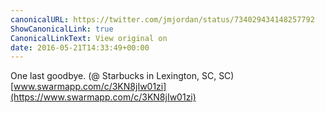 ```yaml
---
canonicalURL: https://twitter.com/jmjordan/status/734029434148257792
ShowCanonicalLink: true
CanonicalLinkText: View original on
date: 2016-05-21T14:33:49+00:00
---
```

One last goodbye. (@ Starbucks in Lexington, SC, SC) [www.swarmapp.com/c/3KN8jIw01zi](https://www.swarmapp.com/c/3KN8jIw01zi)